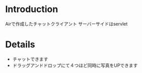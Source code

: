 # Introduction #
Airで作成したチャットクライアント
サーバーサイドはservlet

# Details #
  * チャットできます
  * ドラッグアンドドロップにて４つほど同時に写真をUPできます